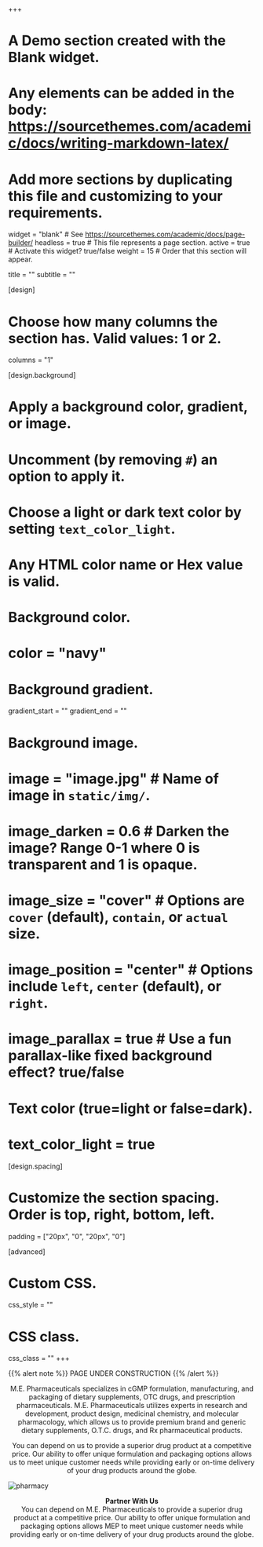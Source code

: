 +++
# A Demo section created with the Blank widget.
# Any elements can be added in the body: https://sourcethemes.com/academic/docs/writing-markdown-latex/
# Add more sections by duplicating this file and customizing to your requirements.

widget = "blank"  # See https://sourcethemes.com/academic/docs/page-builder/
headless = true  # This file represents a page section.
active = true  # Activate this widget? true/false
weight = 15  # Order that this section will appear.

title = ""
subtitle = ""

[design]
  # Choose how many columns the section has. Valid values: 1 or 2.
  columns = "1"

[design.background]
  # Apply a background color, gradient, or image.
  #   Uncomment (by removing `#`) an option to apply it.
  #   Choose a light or dark text color by setting `text_color_light`.
  #   Any HTML color name or Hex value is valid.

  # Background color.
  # color = "navy"
  
  # Background gradient.
  gradient_start = ""
  gradient_end = ""
  
  # Background image.
  # image = "image.jpg"  # Name of image in `static/img/`.
  # image_darken = 0.6  # Darken the image? Range 0-1 where 0 is transparent and 1 is opaque.
  # image_size = "cover"  #  Options are `cover` (default), `contain`, or `actual` size.
  # image_position = "center"  # Options include `left`, `center` (default), or `right`.
  # image_parallax = true  # Use a fun parallax-like fixed background effect? true/false
  
  # Text color (true=light or false=dark).
  # text_color_light = true

[design.spacing]
  # Customize the section spacing. Order is top, right, bottom, left.
  padding = ["20px", "0", "20px", "0"]

[advanced]
 # Custom CSS. 
 css_style = ""
 
 # CSS class.
 css_class = ""
+++

{{% alert note %}}
PAGE UNDER CONSTRUCTION
{{% /alert %}}


<p style="text-align:center;">M.E. Pharmaceuticals specializes in cGMP formulation, manufacturing, and packaging of dietary supplements, OTC drugs, and prescription pharmaceuticals. M.E. Pharmaceuticals utilizes experts in research and development, product design, medicinal chemistry, and molecular pharmacology, which allows us to provide premium brand and generic dietary supplements, O.T.C. drugs, and Rx pharmaceutical products.</p>
  
<p style="text-align:center;">You can depend on us to provide a superior drug product at a competitive price. Our ability to offer unique formulation and packaging options allows us to meet unique customer needs while providing early or on-time delivery of your drug products around the globe.</p>

![pharmacy](/img/pharmacy.jpg)

<p style="text-align:center;"><b>Partner With Us </b><br>
You can depend on M.E. Pharmaceuticals to provide a superior drug product at a competitive price. Our ability to offer unique formulation and packaging options allows MEP to meet unique customer needs while providing early or on-time delivery of your drug products around the globe.</p>
